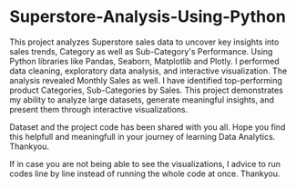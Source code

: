 # Superstore-Analysis-Using-Python
This project analyzes Superstore sales data to uncover key insights into sales trends, Category as well as Sub-Category's Performance. Using Python libraries like Pandas, Seaborn, Matplotlib and Plotly. I performed data cleaning, exploratory data analysis, and interactive visualization. The analysis revealed Monthly Sales as well. I have identified top-performing product Categories, Sub-Categories by Sales. This project demonstrates my ability to analyze large datasets, generate meaningful insights, and present them through interactive visualizations.

Dataset and the project code has been shared with you all. Hope you find this helpfull and meaningfull in your journey of learning Data Analytics. Thankyou.


If in case you are not being able to see the visualizations, I advice to run codes line by line instead of running the whole code at once. Thankyou.
